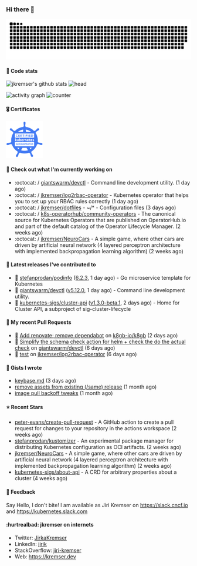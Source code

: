 ### Hi there 👋

![GitHub Snake](github-snake-dark.svg)

#### 📱 Code stats

![jkremser's github stats](https://github-readme-stats.vercel.app/api?username=jkremser&count_private=true&show_icons=true&hide_border=false&theme=tokyonight&title_color=5bcdec&bg_color=0d1117&border_radius=false) ![head](https://user-images.githubusercontent.com/535866/175570014-71166aaa-95f7-4a4f-869c-93a16481de4e.jpeg)


![activity graph](https://activity-graph.herokuapp.com/graph?username=jkremser&theme=react-dark)
![counter](https://komarev.com/ghpvc/?username=jkremser&color=5bcdec&style=for-the-badge)

#### 🎖 Certificates
<p align="left"><a href="https://www.credly.com/badges/8ca716d9-fa9b-42e6-b4a1-ad043baf5396/public_url">
<img src="https://raw.githubusercontent.com/cncf/artwork/master/other/cka/color/kubernetes-cka-color.png" alt="https://www.credly.com/badges/8ca716d9-fa9b-42e6-b4a1-ad043baf5396/public_url" width="100" height="100"/> </a>
</p>

#### 👷 Check out what I'm currently working on

- :octocat: / [giantswarm/devctl](https://github.com/giantswarm/devctl) - Command line development utility. (1 day ago)
- :octocat: / [jkremser/log2rbac-operator](https://github.com/jkremser/log2rbac-operator) - Kubernetes operator that helps you to set up your RBAC rules correctly (1 day ago)
- :octocat: / [jkremser/dotfiles](https://github.com/jkremser/dotfiles) - ~/*  -  Configuration files (3 days ago)
- :octocat: / [k8s-operatorhub/community-operators](https://github.com/k8s-operatorhub/community-operators) - The canonical source for Kubernetes Operators that are published on OperatorHub.io and part of the default catalog of the Operator Lifecycle Manager. (2 weeks ago)
- :octocat: / [jkremser/NeuroCars](https://github.com/jkremser/NeuroCars) - A simple game, where other cars are driven by artificial neural network (4 layered perceptron architecture with implemented backpropagation learning algorithm) (2 weeks ago)

#### 🔭 Latest releases I've contributed to

- 🎉 [stefanprodan/podinfo](https://github.com/stefanprodan/podinfo) ([6.2.3](https://github.com/stefanprodan/podinfo/releases/tag/6.2.3), 1 day ago) - Go microservice template for Kubernetes
- 🎉 [giantswarm/devctl](https://github.com/giantswarm/devctl) ([v5.12.0](https://github.com/giantswarm/devctl/releases/tag/v5.12.0), 1 day ago) - Command line development utility.
- 🎉 [kubernetes-sigs/cluster-api](https://github.com/kubernetes-sigs/cluster-api) ([v1.3.0-beta.1](https://github.com/kubernetes-sigs/cluster-api/releases/tag/v1.3.0-beta.1), 2 days ago) - Home for Cluster API, a subproject of sig-cluster-lifecycle

#### 🔨 My recent Pull Requests

- 💪 [Add renovate; remove dependabot](https://github.com/k8gb-io/k8gb/pull/1021) on [k8gb-io/k8gb](https://github.com/k8gb-io/k8gb) (2 days ago)
- 💪 [Simplify the schema check action for helm &#43; check the do the actual check](https://github.com/giantswarm/devctl/pull/464) on [giantswarm/devctl](https://github.com/giantswarm/devctl) (6 days ago)
- 💪 [test](https://github.com/jkremser/log2rbac-operator/pull/103) on [jkremser/log2rbac-operator](https://github.com/jkremser/log2rbac-operator) (6 days ago)

#### 📓 Gists I wrote

- [keybase.md](https://gist.github.com/5995bcd02b101618f6143dc60a281bea) (3 days ago)
- [remove assets from existing (/same) release](https://gist.github.com/cbed1e82bf7f80b689176b5cedac1f1a) (1 month ago)
- [image pull backoff tweaks](https://gist.github.com/a51bd080b2050aeed8479f1a8c2a686c) (1 month ago)

#### ⭐ Recent Stars

- [peter-evans/create-pull-request](https://github.com/peter-evans/create-pull-request) - A GitHub action to create a pull request for changes to your repository in the actions workspace (2 weeks ago)
- [stefanprodan/kustomizer](https://github.com/stefanprodan/kustomizer) - An experimental package manager for distributing Kubernetes configuration as OCI artifacts. (2 weeks ago)
- [jkremser/NeuroCars](https://github.com/jkremser/NeuroCars) - A simple game, where other cars are driven by artificial neural network (4 layered perceptron architecture with implemented backpropagation learning algorithm) (2 weeks ago)
- [kubernetes-sigs/about-api](https://github.com/kubernetes-sigs/about-api) - A CRD for arbitrary properties about a cluster (4 weeks ago)

#### 💬 Feedback

Say Hello, I don't bite! I am available as Jiri Kremser on https://slack.cncf.io and https://kubernetes.slack.com


#### :hurtrealbad: jkremser on internets

- Twitter: <a href="https://twitter.com/JirkaKremser">JirkaKremser</a>
- LinkedIn: <a href="https://www.linkedin.com/in/jirik/">jirik</a>
- StackOverflow: <a href="https://stackoverflow.com/users/1594980/jiri-kremser">jiri-kremser</a>
- Web: https://kremser.dev